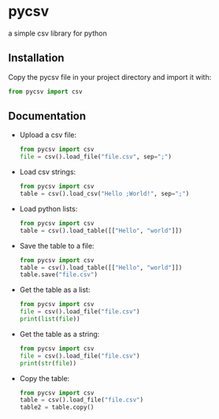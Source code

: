 # pycsv
a simple csv library for python

## Installation
Copy the pycsv file in your project directory and import it with:
```python
from pycsv import csv
```

## Documentation

 - Upload a csv file: 
    ```python
    from pycsv import csv
    file = csv().load_file("file.csv", sep=";")
    ```
 - Load csv strings: 
    ```python
    from pycsv import csv
    table = csv().load_csv("Hello ;World!", sep=";")
    ```

 - Load python lists:
    ```python
    from pycsv import csv
    table = csv().load_table([["Hello", "world"]])
    ```

 - Save the table to a file:
      ```python
      from pycsv import csv
      table = csv().load_table([["Hello", "world"]])
      table.save("file.csv")
      ```
 - Get the table as a list:
      ```python
      from pycsv import csv
      file = csv().load_file("file.csv")
      print(list(file))
      ```
-  Get the table as a string:
      ```python  
      from pycsv import csv
      file = csv().load_file("file.csv")
      print(str(file))
      ```
      
 - Copy the table:
      ```python
      from pycsv import csv
      table = csv().load_file("file.csv")
      table2 = table.copy()
      ```

